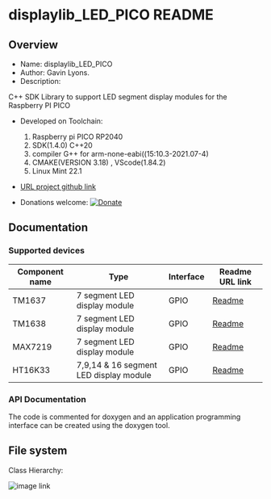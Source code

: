 # displaylib_LED_PICO README

## Overview

* Name: displaylib_LED_PICO
* Author: Gavin Lyons.
* Description:

C++ SDK Library to support LED segment display modules
for the Raspberry PI PICO
	
* Developed on Toolchain:
	1. Raspberry pi PICO RP2040
	2. SDK(1.4.0) C++20
	3. compiler G++ for arm-none-eabi((15:10.3-2021.07-4) 
	4. CMAKE(VERSION 3.18) , VScode(1.84.2)
	5. Linux Mint 22.1
	

* [URL project github link](https://github.com/gavinlyonsrepo/displaylib_LED_PICO)

* Donations welcome: [![Donate](https://img.shields.io/badge/Donate-PayPal-green.svg)](https://www.paypal.com/paypalme/whitelight976)

## Documentation

### Supported devices

| Component name | Type | Interface | Readme URL link |
| -------- | ---------- | --------- | ---------- |
| TM1637 |7 segment LED display module|GPIO| [Readme](extra/doc/tm1637/README.md)|
| TM1638 |7 segment LED display module|GPIO| [Readme](extra/doc/tm1638/README.md)|
| MAX7219|7 segment LED display module|GPIO| [Readme](extra/doc/max7219/README.md)|
| HT16K33 |7,9,14 & 16 segment LED display module|GPIO| [Readme](extra/doc/ht16k33/README.md)|

### API Documentation

The code is commented for doxygen and an application programming interface can be created using the doxygen tool.

## File system

Class Hierarchy:

![image link](https://github.com/gavinlyonsrepo/displaylib_LED_PICO/blob/main/extra/image/filesystem.png)
